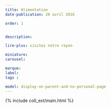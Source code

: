 ```yaml
---
title: Alimentation
date-publication: 20 avril 2016

order: 1


description: 

lire-plus: visitez notre rayon

miniature: 
carousel: 

marque: 
label:
tags : 

model: display-on-parent-and-no-personal-page
---
```


<!-- ******************************** -->
<!-- **** intro rayon **** -->

<!-- 
xxxxxxxxxxxxxxxxxxxxxxxxxxxxxxxxxxxxxxxxxxxxxxxxxxxxxxxxxxxxxxxxxxxxxxxxxxxxxxxxxxxxxxxxxxxxxxxxxxxxxxxxxxxxxxxxxxxxxxxxxxxxxxxxxxxxxxxxxxxxxxxxxxxxxxxxxxxxxxxxxxxxxxxxxxxxxxxxxxxxxxxxxxxxxxxxxxxxxxxxxxxxxxxxxxxxxxxxxxxxxxxxxxxxxxxxxxxxxxxxxxxxxxxxxxxxxxxxxxxxxxxxxxxxxxxxxxxxxxxxxx
 -->
<!-- **** fin intro rayon ********* -->
<!-- ****************************** -->
<!--fin-excerpt-->

{% include coll_ext/main.html %}

